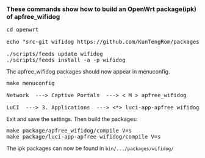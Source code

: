 ### These commands show how to build an OpenWrt package(ipk) of apfree_wifidog
<pre>
cd openwrt

echo "src-git wifidog https://github.com/KunTengRom/packages.git;for-wifidog" >> feeds.conf.default

./scripts/feeds update wifidog
./scripts/feeds install -a -p wifidog
</pre>

The apfree_wifidog packages should now appear in menuconfig.

<pre>
make menuconfig

Network  ---> Captive Portals  ---> < M > apfree_wifidog

LuCI  ---> 3. Applications  ---> <*> luci-app-apfree_wifidog
</pre>

Exit and save the settings. Then build the packages:

<pre>
make package/apfree_wifidog/compile V=s
make package/luci-app-apfree_wifidog/compile V=s
</pre>

The ipk packages can now be found in `bin/.../packages/wifidog/`
